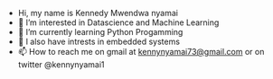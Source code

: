 - Hi, my name is Kennedy Mwendwa nyamai
- 👀 I’m interested in Datascience and Machine Learning
- 🌱 I’m currently learning Python Progamming
- 💞️ I also have intrests in embedded systems
- 📫 How to reach me on gmail at kennynyamai73@gmail.com or on twitter @kennynyamai1

<!---
Kennynyamai/Kennynyamai is a ✨ special ✨ repository because its `README.md` (this file) appears on your GitHub profile.
You can click the Preview link to take a look at your changes.
--->
